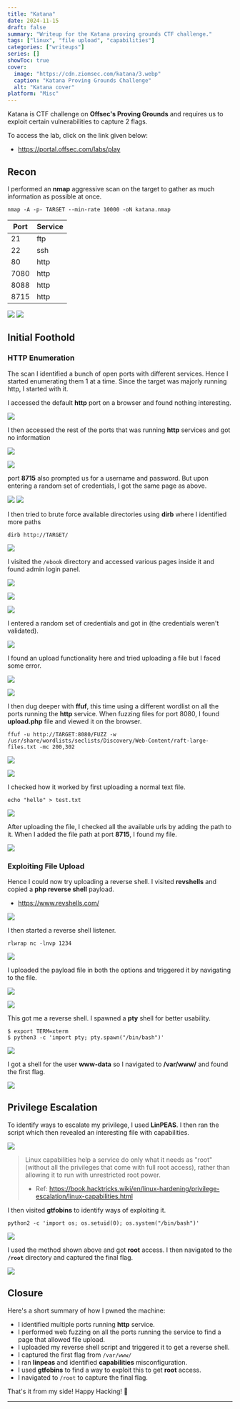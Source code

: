 ```yaml
---
title: "Katana"
date: 2024-11-15
draft: false
summary: "Writeup for the Katana proving grounds CTF challenge."
tags: ["linux", "file upload", "capabilities"]
categories: ["writeups"]
series: []
showToc: true
cover:
  image: "https://cdn.ziomsec.com/katana/3.webp"
  caption: "Katana Proving Grounds Challenge"
  alt: "Katana cover"
platform: "Misc"
---
```


Katana is CTF challenge on **Offsec's Proving Grounds** and requires us to exploit certain vulnerabilities to capture 2 flags.
<!--more-->
To access the lab, click on the link given below:
- https://portal.offsec.com/labs/play

## Recon

I performed an **nmap** aggressive scan on the target to gather as much information as possible at once.

```shell
nmap -A -p- TARGET --min-rate 10000 -oN katana.nmap
```

| **Port** | **Service** |
| -------- | ----------- |
| 21       | ftp         |
| 22       | ssh         |
| 80       | http        |
| 7080     | http        |
| 8088     | http        |
| 8715     | http        |

![](https://cdn.ziomsec.com/katana/1.webp)
![](https://cdn.ziomsec.com/katana/2.webp)

## Initial Foothold

### HTTP Enumeration

The scan I identified a bunch of open ports with different services. Hence I started enumerating them 1 at a time. Since the target was majorly running http, I started with it.

I accessed the default **http** port on a browser and found nothing interesting.

![](https://cdn.ziomsec.com/katana/3.webp)

I then accessed the rest of the ports that was running **http** services and got no information

![](https://cdn.ziomsec.com/katana/4.webp)

![](https://cdn.ziomsec.com/katana/5.webp)

port **8715** also prompted us for a username and password. But upon entering a random set of credentials, I got the same page as above.

![](https://cdn.ziomsec.com/katana/6.webp)
![](https://cdn.ziomsec.com/katana/7.webp)

I then tried to brute force available directories using **dirb** where I identified more paths

```shell
dirb http://TARGET/
```

![](https://cdn.ziomsec.com/katana/8.webp)

I visited the `/ebook` directory and accessed various pages inside it and found admin login panel.

![](https://cdn.ziomsec.com/katana/9.webp)

![](https://cdn.ziomsec.com/katana/10.webp)

![](https://cdn.ziomsec.com/katana/11.webp)

I entered a random set of credentials and got in (the credentials weren't validated).

![](https://cdn.ziomsec.com/katana/12.webp)

I found an upload functionality here and tried uploading a file but I faced some error.

![](https://cdn.ziomsec.com/katana/13.webp)

![](https://cdn.ziomsec.com/katana/14.webp)

I then dug deeper with **ffuf**, this time using a different wordlist on all the ports running the **http** service. When fuzzing files for port 8080, I found **upload.php** file and viewed it on the browser.

```shell
ffuf -u http://TARGET:8080/FUZZ -w /usr/share/wordlists/seclists/Discovery/Web-Content/raft-large-files.txt -mc 200,302
```

![](https://cdn.ziomsec.com/katana/15.webp)

![](https://cdn.ziomsec.com/katana/16.webp)

I checked how it worked by first uploading a normal text file.

```shell
echo "hello" > test.txt
```

![](https://cdn.ziomsec.com/katana/17.webp)

After uploading the file, I checked all the available urls by adding the path to it. When I added the file path at port **8715**, I found my file.

![](https://cdn.ziomsec.com/katana/18.webp)

### Exploiting File Upload

Hence I could now try uploading a reverse shell. I visited **revshells** and copied a **php reverse shell** payload.
- https://www.revshells.com/

![](https://cdn.ziomsec.com/katana/19.webp)

I then started a reverse shell listener.

```shell
rlwrap nc -lnvp 1234
```

![](https://cdn.ziomsec.com/katana/20.webp)

I uploaded the payload file in both the options and triggered it by navigating to the file.

![](https://cdn.ziomsec.com/katana/21.webp)

![](https://cdn.ziomsec.com/katana/22.webp)

This got me a reverse shell. I spawned a **pty** shell for better usability.

```shell
$ export TERM=xterm
$ python3 -c 'import pty; pty.spawn("/bin/bash")'
```

![](https://cdn.ziomsec.com/katana/23.webp)

I got a shell for the user **www-data** so I navigated to **/var/www/** and found the first flag.

![](https://cdn.ziomsec.com/katana/24.webp)

## Privilege Escalation

To identify ways to escalate my privilege, I used **LinPEAS**. I then ran the script which then revealed an interesting file with capabilities. 

![](https://cdn.ziomsec.com/katana/26.webp)

> Linux capabilities help a service do only what it needs as "root" (without all the privileges that come with full root access), rather than allowing it to run with unrestricted root power. 
> - Ref: https://book.hacktricks.wiki/en/linux-hardening/privilege-escalation/linux-capabilities.html

I then visited **gtfobins** to identify ways of exploiting it.

```shell
python2 -c 'import os; os.setuid(0); os.system("/bin/bash")'
```

![](https://cdn.ziomsec.com/katana/27.webp)

I used the method shown above and got **root** access. I then navigated to the **`/root`** directory and captured the final flag.

![](https://cdn.ziomsec.com/katana/28.webp)

## Closure

Here's a short summary of how I pwned the machine:
- I identified multiple ports running **http** service.
- I performed web fuzzing on all the ports running the service to find a page that allowed file upload.
- I uploaded my reverse shell script and triggered it to get a reverse shell.
- I captured the first flag from `/var/www/`
- I ran **linpeas** and identified **capabilities** misconfiguration.
- I used **gtfobins** to find a way to exploit this to get **root** access.
- I navigated to `/root` to capture the final flag.

That's it from my side! Happy Hacking! 🎉

---
